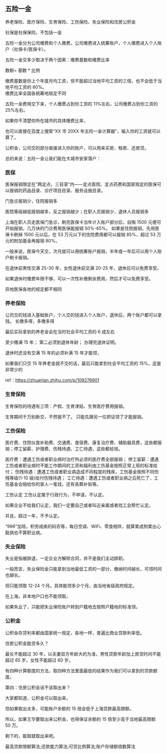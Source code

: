 ## 五险一金

养老保险、医疗保险、生育保险、工伤保险、失业保险和住房公积金

社保是社保保险，不包括一金

五险一金分为公司缴费和个人缴费，公司缴费进入统筹账户，个人缴费进入个人账户（社保卡/医保卡）。

五险一金交多少取决于两个因素：缴费基数和缴费比率

数额= 基数 \* 比例

缴费基数是你上个年度月均工资，但不能超过当地平均工资的三倍，也不会低于当地平均工资的 60%。  
缴费比率全国各统筹地规定不同

五险一金费用交下来，个人缴费占到你工资的 11%左右，公司缴费占到你工资的 25%左右。

如果你不清楚你所在城市的具体缴费比率，

也可以直接在百度上搜索“XX 市 20XX 年五险一金计算器”，输入你的工资就可以算了。

公积金，公司交的部分直接进入你的账户，可以用来买房、租房、还房贷。

总的来说：五险一金让我们能在大城市安家落户：

### 医保

医保报销限定在“两定点，三目录”内——定点医院、定点药费和国家规定的医保可以报销的药品目录、诊疗项目目录、服务设施目录。

门急诊报销少，住院报销多

医院等级越低报销越多，反之报销越少；在职人员报销少，退休人员报销多

上海在职人员走医保门急诊，刷完医保卡当年计入账户部分后，自掏 1500 元便可开始报销，几万块的门诊费用医保能报销 50%-65%。
如果是住院报销，先用医保卡刷掉 1500 元以后，在 53 万元以下的住院费用都可以报销 85%，超过 53 万元的附加基金再报销 80%。

一般来说，医保今天交，次月就可以用统筹账户报销，半年或一年后可以用个人账户刷卡报销。

在退休前男性交满 25-30 年，女性退休前交满 20-25 年，退休后可以免费享受。

如果退休时缴费年限不够，可以一次性补缴剩余费用，然后才可以免费享受。

异地医保各地的规定都不相同

### 养老保险

公司交的钱进入基础账户，个人交的钱进入个人账户，退休后，两个账户都可以拿钱。
长缴多得，多缴多得

最后实际拿到的养老金会在当时社会平均工资的 6 成左右

至少缴满 15 年；
第二必须到退休年龄；
办理完退休证明。

退休时还没有交满 15 年的必须补满 15 年才能领，

如果我们只交 15 年养老金就不交的话，最后只能拿到社会平均工资的 15%，这是非常少的

ref：https://zhuanlan.zhihu.com/p/109276901

### 生育保险

生育保险的待遇有三项：产假、生育津贴、生育医疗费用报销。

生育期间千万别断交，不然报不了。
只能先跟另一位把证领了才能报销。

### 工伤保险

医疗费、住院伙食补助费、交通费、食宿费、康复治疗费、辅助器具费，这些都报销；停工留薪、护理费、伤残待遇、工亡待遇，这些都给钱。

医疗费：遭遇工伤或者职业病时治疗所必须的医疗费全部报销；
停工留薪：遭遇工伤或者职业病时不能工作期间的工资和福利由工伤基金按照正常上班的标准给付；
伤残待遇：遭遇工伤或者职业病造成不同程度的残疾，工伤基金按照不同伤残等级(1-10 级)给付伤残待遇；
工亡待遇：遭遇工伤或者职业病之后死亡了，工伤基金会赔给你的家人一笔钱，还有丧葬补贴等。

工伤认定
工伤认定属于行政行为，不申请，不认定。

如果企业不给我们认定，我们一定要自己或者叫近亲属或者找工会帮忙认定。

并且，超过一年，不予认定。

“996”加班，积劳成疾的码农等，每日空调、WiFi、零食相伴，就算累成狗累出心脏病也不算职业病。

### 失业保险

失业是指被辞退，一定企业方解除合同，并不是我们主动辞职。

一般而言，失业保险金只能拿到当地最低工资的一部分，缴纳时间越长，可领时间也越长。

但只能领取 12-24 个月。具体能领多少个月，由当地省级政府规定。

在上海，非本地户口也不能领取，

如果失业了，只能把失业保险账户转到户籍地去按照户籍地的标准领。

### 公积金

公积金存贷利率都由国家统一规定，各地一样，普遍比商业贷款利率低。

住房公积金能贷多久？

最长不能超过 30 年，以夫妻双方年龄大的为准，男性贷款年龄加上房贷时间不能超过 65 岁，女性不能超过 60 岁。

有四种计算额度的方法，取四种方法里面最低的结果作为我们可以拿到的贷款额度。

第四：住房公积金该不该取出来？

大家都知道，公积金可以取出来，

但如果取出太多，可能账户余额的 15 倍会低于上海贷款最高限额。

所以，如果王华要取出来公积金，也得保证余额的 15 倍至少高于当地最高限额 50 万。

剩下的，能取就取出来吧。

最高贷款限额算法;还款能力算法;可贷比例算法;账户存储额倍数算法
